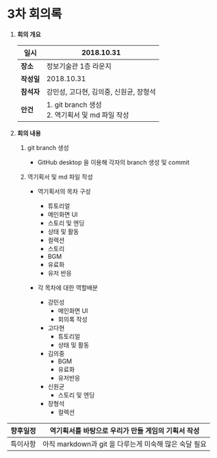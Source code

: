 # 3차 회의록

1. **회의 개요**

   | 일시       | 2018.10.31                                         |
   | ---------- | -------------------------------------------------- |
   | **장소**   | 정보기술관 1층 라운지                              |
   | **작성일** | 2018.10.31                                         |
   | **참석자** | 강민성, 고다현, 김의중, 신원균, 장형석             |
   | **안건**   | 1. git branch 생성<br>2. 역기획서  및 md 파일 작성 |

2. **회의 내용**

   1. git branch 생성

      - GitHub desktop 을 이용해 각자의 branch 생성 및 commit

   2. 역기획서  및 md 파일 작성

      - 역기획서의 목차 구성

        - 튜토리얼
        - 메인화면 UI
        - 스토리 및 엔딩
        - 상태 및 활동
        - 컬렉션
        - 스토리
        - BGM
        - 유료화
        - 유저 반응

      - 각 목차에 대한 역할배분 

        - 강민성
          - 메인화면 UI
          - 회의록 작성
        - 고다현
          - 튜토리얼
          - 상태 및 활동
        - 김의중
          - BGM
          - 유료화
          - 유저반응
        - 신원균
          - 스토리 및 엔딩
        - 장형석
          - 컬렉션


| 향후일정 | 역기획서를 바탕으로 우리가 만들 게임의 기획서 작성    |
| -------- | ----------------------------------------------------- |
| 특이사항 | 아직 markdown과 git 을 다루는게 미숙해 많은 숙달 필요 |